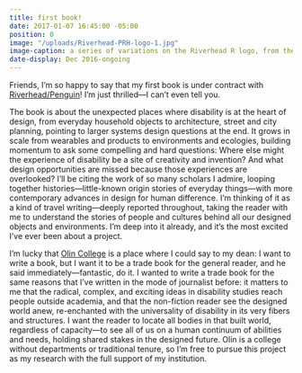 ```yaml
---
title: first book!
date: 2017-01-07 16:45:00 -05:00
position: 0
image: "/uploads/Riverhead-PRH-logo-1.jpg"
image-caption: a series of variations on the Riverhead R logo, from their Tumblr site
date-display: Dec 2016-ongoing
---
```


Friends, I’m so happy to say that my first book is under contract with [Riverhead/Penguin](http://www.penguin.com/publishers/riverhead/?ref=2B4575AB81AF)! I’m just thrilled—I can’t even tell you.

The book is about the unexpected places where disability is at the heart of design, from everyday household objects to architecture, street and city planning, pointing to larger systems design questions at the end. It grows in scale from wearables and products to environments and ecologies, building momentum to ask some compelling and hard questions: Where else might the experience of disability be a site of creativity and invention? And what design opportunities are missed because those experiences are overlooked? I’ll be citing the work of so many scholars I admire, looping together histories—little-known origin stories of everyday things—with more contemporary advances in design for human difference. I’m thinking of it as a kind of travel writing—deeply reported throughout, taking the reader with me to understand the stories of people and cultures behind all our designed objects and environments. I’m deep into it already, and it’s the most excited I’ve ever been about a project.

I’m lucky that [Olin College](http://www.olin.edu/) is a place where I could say to my dean: I want to write a book, but I want it to be a trade book for the general reader, and he said immediately—fantastic, do it. I wanted to write a trade book for the same reasons that I’ve written in the mode of journalist before: it matters to me that the radical, complex, and exciting ideas in disability studies reach people outside academia, and that the non-fiction reader see the designed world anew, re-enchanted with the universality of disability in its very fibers and structures. I want the reader to locate all bodies in that built world, regardless of capacity—to see all of us on a human continuum of abilities and needs, holding shared stakes in the designed future. Olin is a college without departments or traditional tenure, so I’m free to pursue this project as my research with the full support of my institution.
